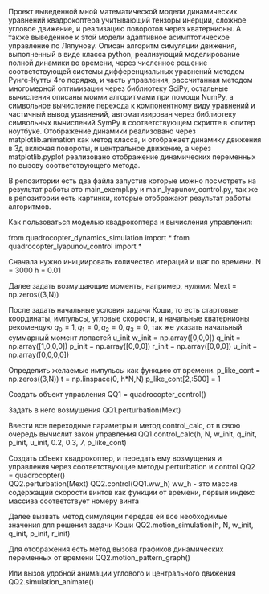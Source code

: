 Проект выведенной мной математической модели динамических уравнений квадрокоптера учитывающий тензоры инерции, сложное угловое движение, и реализацию поворотов через кватернионы. А также выведенное к этой модели адаптивное асимптотическое управление по Ляпунову.
Описан алгоритм симуляции движения, выполненный в виде класса python, реализующий моделирование полной динамики во времени, через численное решение соответствующей системы дифференциальных уравнений методом Рунге-Кутты 4го порядка, и часть управления, рассчитанная методом многомерной оптимизации через библиотеку SciPy, остальные вычисления описаны моими алгоритмами при помощи NumPy, а символьное вычисление перехода к компонентному виду уравнений и частичный вывод уравнений, автоматизирован через библиотеку символьных вычислений SymPy в соответствующем скрипте в юпитер ноутбуке.
Отображение динамики реализовано через matplotlib.animation как метод класса, и отображает динамику движения в 3д включая повороты, и центральное движение, а через matplotlib.pyplot реализовано отображение динамических переменных по вызову соответствующего метода.

В репозитории есть два файла запустив которые можно посмотреть на результат работы это main_exempl.py и main_lyapunov_control.py, так же в репозитории есть картинки, которые отображают результат работы алгоритмов.

Как пользоваться моделью квадрокоптера и вычисления управления:

from quadrocopter_dynamics_simulation import *
from quadrocopter_lyapunov_control import *

Сначала нужно инициировать количество итераций и шаг по времени.
N = 3000
h = 0.01

Далее задать возмущающие моменты, например, нулями:
Mext = np.zeros((3,N))

После задать начальные условия задачи Коши, то есть стартовые координаты, импульсы, угловые скорости, и начальные кватернионы рекомендую $q_0 = 1, q_1 = 0, q_2 = 0, q_3 = 0$, так же указать начальный суммарный момент лопастей u_init
w_init = np.array([0,0,0])
q_init = np.array([1,0,0,0])
p_init = np.array([0,0,0])
r_init = np.array([0,0,0])
u_init = np.array([0,0,0,0])

Определить желаемые импульсы как функцию от времени.
p_like_cont = np.zeros((3,N))
t = np.linspace(0, h*N,N)
p_like_cont[2,:500] =  1

Создать объект управления
QQ1 = quadrocopter_control() 

Задать в него возмущения
QQ1.perturbation(Mext)

Ввести все переходные параметры в метод control_calc, от в свою очередь вычислит закон управления
QQ1.control_calc(h, N, w_init, q_init, p_init, u_init, 0.2, 0.3, 7, p_like_cont)

Создать объект квадрокоптер, и передать ему возмущения и управления через соответствующие методы perturbation и control
QQ2 = quadrocopter()        
QQ2.perturbation(Mext)
QQ2.control(QQ1.ww_h)
ww_h - это массив содержащий скорости винтов как функции от времени, первый индекс массива соответствует номеру винта

Далее вызвать метод симуляции передав ей все необходимые значения для решения задачи Коши
QQ2.motion_simulation(h, N, w_init, q_init, p_init, r_init)

Для отображения есть метод вызова графиков динамических переменных от времени
QQ2.motion_pattern_graph()

Или вызов удобной анимации углового и центрального движения
QQ2.simulation_animate()